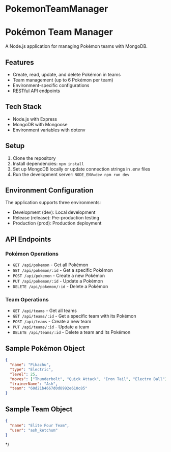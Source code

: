 # PokemonTeamManager

# Pokémon Team Manager

A Node.js application for managing Pokémon teams with MongoDB.

## Features

- Create, read, update, and delete Pokémon in teams
- Team management (up to 6 Pokémon per team)
- Environment-specific configurations
- RESTful API endpoints

## Tech Stack

- Node.js with Express
- MongoDB with Mongoose
- Environment variables with dotenv

## Setup

1. Clone the repository
2. Install dependencies: `npm install`
3. Set up MongoDB locally or update connection strings in .env files
4. Run the development server: `NODE_ENV=dev npm run dev`

## Environment Configuration

The application supports three environments:
- Development (dev): Local development
- Release (release): Pre-production testing
- Production (prod): Production deployment

## API Endpoints

### Pokémon Operations
- `GET /api/pokemon` - Get all Pokémon
- `GET /api/pokemon/:id` - Get a specific Pokémon
- `POST /api/pokemon` - Create a new Pokémon
- `PUT /api/pokemon/:id` - Update a Pokémon
- `DELETE /api/pokemon/:id` - Delete a Pokémon

### Team Operations
- `GET /api/teams` - Get all teams
- `GET /api/teams/:id` - Get a specific team with its Pokémon
- `POST /api/teams` - Create a new team
- `PUT /api/teams/:id` - Update a team
- `DELETE /api/teams/:id` - Delete a team and its Pokémon

## Sample Pokémon Object

```json
{
  "name": "Pikachu",
  "type": "Electric",
  "level": 25,
  "moves": ["Thunderbolt", "Quick Attack", "Iron Tail", "Electro Ball"],
  "trainerName": "Ash",
  "team": "60d21b4667d0d8992e610c85"
}
```

## Sample Team Object

```json
{
  "name": "Elite Four Team",
  "user": "ash_ketchum"
}
```
*/